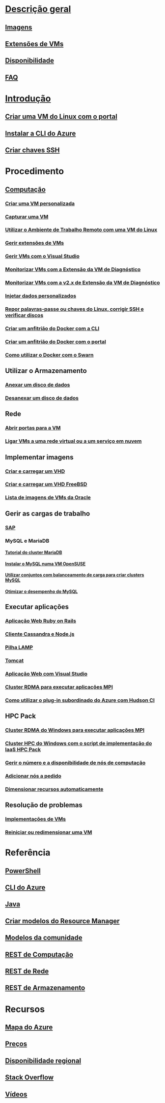 # [Descrição geral](../overview.md)
## [Imagens](about-images.md)
## [Extensões de VMs](agents-and-extensions.md)
## [Disponibilidade](configure-availability.md)
## [FAQ](faq.md)

# [Introdução](../opensource-links.md)
## [Criar uma VM do Linux com o portal](createportal.md)
## [Instalar a CLI do Azure](../../../cli-install-nodejs.md)
## [Criar chaves SSH](../mac-create-ssh-keys.md)

# Procedimento
## [Computação](../intro-on-azure.md)
### [Criar uma VM personalizada](create-custom.md)
### [Capturar uma VM](capture-image.md)
### [Utilizar o Ambiente de Trabalho Remoto com uma VM do Linux](remote-desktop.md)
### [Gerir extensões de VMs](manage-extensions.md)
### [Gerir VMs com o Visual Studio](manage-visual-studio.md)
### [Monitorizar VMs com a Extensão da VM de Diagnóstico](../diagnostic-extension.md)
### [Monitorizar VMs com a v2.x de Extensão da VM de Diagnóstico](diagnostic-extension-v2.md)
### [Injetar dados personalizados](inject-custom-data.md)
### [Repor palavras-passe ou chaves do Linux, corrigir SSH e verificar discos](reset-access.md)
### [Criar um anfitrião do Docker com a CLI](cli-use-docker.md)
### [Criar um anfitrião do Docker com o portal](portal-use-docker.md)
### [Como utilizar o Docker com o Swarn](../../virtual-machines-linux-docker-swarm.md)

## Utilizar o Armazenamento
### [Anexar um disco de dados](attach-disk.md)
### [Desanexar um disco de dados](detach-disk.md)

## Rede
### [Abrir portas para a VM](setup-endpoints.md)
### [Ligar VMs a uma rede virtual ou a um serviço em nuvem](connect-vms.md)

## Implementar imagens
### [Criar e carregar um VHD](create-upload-vhd.md)
### [Criar e carregar um VHD FreeBSD](freebsd-create-upload-vhd.md)
### [Lista de imagens de VMs da Oracle](oracle-images.md)

## Gerir as cargas de trabalho
### [SAP](sap-get-started.md)
### MySQL e MariaDB
#### [Tutorial do cluster MariaDB](mariadb-mysql-cluster.md)
#### [Instalar o MySQL numa VM OpenSUSE](mysql-on-opensuse.md)
#### [Utilizar conjuntos com balanceamento de carga para criar clusters MySQL](mysql-cluster.md)
#### [Otimizar o desempenho do MySQL](optimize-mysql.md)

## Executar aplicações
### [Aplicação Web Ruby on Rails](virtual-machines-linux-classic-ruby-rails-web-app.md)
### [Cliente Cassandra e Node.js](cassandra-nodejs.md)
### [Pilha LAMP](lamp-script.md)
### [Tomcat](setup-tomcat.md)
### [Aplicação Web com Visual Studio](web-app-visual-studio.md)
### [Cluster RDMA para executar aplicações MPI](rdma-cluster.md)
### [Como utilizar o plug-in subordinado do Azure com Hudson CI](../../virtual-machines-azure-slave-plugin-for-hudson.md)


## HPC Pack
### [Cluster RDMA do Windows para executar aplicações MPI](hpcpack-cluster.md)
### [Cluster HPC do Windows com o script de implementação do IaaS HPC Pack](hpcpack-cluster-starccm.md)
### [Gerir o número e a disponibilidade de nós de computação](hpcpack-cluster-powershell-script.md)
### [Adicionar nós a pedido](hpcpack-cluster-openfoam.md)
### [Dimensionar recursos automaticamente](hpcpack-cluster-namd.md)

## Resolução de problemas
### [Implementações de VMs](troubleshoot-deployment-new-vm.md)
### [Reiniciar ou redimensionar uma VM](restart-resize-error-troubleshooting.md)

# Referência
## [PowerShell](/powershell/azure/overview)
## [CLI do Azure](/cli/azure/vm)
## [Java](/java/api)
## [Criar modelos do Resource Manager](../../../azure-resource-manager/resource-group-authoring-templates.md?toc=%2fazure%2fvirtual-machines%2flinux%2ftoc.json)
## [Modelos da comunidade](https://azure.microsoft.com/documentation/templates)
## [REST de Computação](/rest/api/compute)
## [REST de Rede](/rest/api)
## [REST de Armazenamento](/rest/api/storageservices)


# Recursos
## [Mapa do Azure](https://azure.microsoft.com/roadmap/)
## [Preços](https://azure.microsoft.com/pricing/details/virtual-machines/#Linux)
## [Disponibilidade regional](https://azure.microsoft.com/regions/services)
## [Stack Overflow](http://stackoverflow.com/questions/tagged/azure-virtual-machine)
## [Vídeos](https://azure.microsoft.com/documentation/videos/index/?services=virtual-machines)
